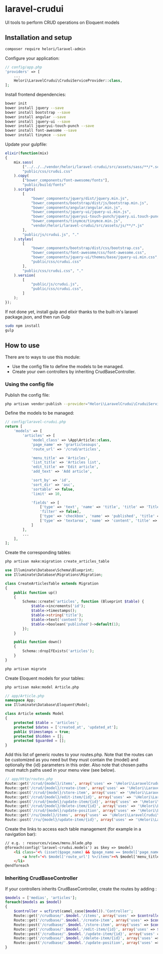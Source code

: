# laravel-crudui
UI tools to perform CRUD operations on Eloquent models

## Installation and setup

```bash
composer require helori/laravel-admin
```

Configure your application:
```php
// config/app.php
'providers' => [
    ...
    Helori\LaravelCrudui\CruduiServiceProvider::class,
];
```

Install frontend dependencies:
```bash
bower init
bower install jquery --save
bower install bootstrap --save
bower install angular --save
bower install jquery-ui --save
bower install jqueryui-touch-punch --save
bower install font-awesome --save
bower install tinymce --save
```

Update your gulpfile:
```js
elixir(function(mix)
{
    mix.sass(
        ["../../../vendor/helori/laravel-crudui/src/assets/sass/**/*.scss"],
        "public/css/crudui.css"
    ).copy(
        ["bower_components/font-awesome/fonts"],
        "public/build/fonts"
    ).scripts(
        [
            "bower_components/jquery/dist/jquery.min.js",
            "bower_components/bootstrap/dist/js/bootstrap.min.js",
            "bower_components/angular/angular.min.js",
            "bower_components/jquery-ui/jquery-ui.min.js",
            "bower_components/jqueryui-touch-punch/jquery.ui.touch-punch.min.js"
            "bower_components/tinymce/tinymce.min.js",
            "vendor/helori/laravel-crudui/src/assets/js/**/*.js"
        ],
        "public/js/crudui.js", "."
    ).styles(
        [
            "bower_components/bootstrap/dist/css/bootstrap.css",
            "bower_components/font-awesome/css/font-awesome.css",
            "bower_components/jquery-ui/themes/base/jquery-ui.min.css",
            "public/css/crudui.css"
        ],
        "public/css/crudui.css", "."
    ).version(
        [
            "public/js/crudui.js",
            "public/css/crudui.css",
        ]
    );
});
```

If not done yet, install gulp and elixir thanks to the built-in's laravel package.json, and then run Gulp
```bash
sudo npm install
gulp
```

## How to use

There are to ways to use this module:
- Use the config file to define the models to be managed.
- Create your own controllers by inheriting CrudBaseController.

### Using the config file

Publish the config file:
```bash
php artisan vendor:publish --provider="Helori\LaravelCrudui\CruduiServiceProvider" --tag="config"
```

Define the models to be managed:
```php
// config/laravel-crudui.php
return [
    'models' => [
        'articles' => [
	    	'model_class' => \App\Article::class,
	    	'page_name' => 'grarticlesoups',
	    	'route_url' => '/crud/articles',

	    	'menu_title' => 'Articles',
	    	'list_title' => 'Articles list',
	    	'edit_title' => 'Edit article',
	    	'add_text' => 'Add article',

	    	'sort_by' => 'id',
	    	'sort_dir' => 'asc',
	    	'sortable' => false,
	    	'limit' => 10,

	    	'fields' => [
	            ['type' => 'text', 'name' => 'title', 'title' => 'Title', 'list' => true, 'edit' => true, 'filter' => true],
	            'filter' => false],
	            ['type' => 'checkbox', 'name' => 'published', 'title' => 'Published', 'list' => false, 'edit' => true, 'filter' => false],
	            ['type' => 'textarea', 'name' => 'content', 'title' => 'COntent', 'list' => false, 'edit' => true, 'filter' => false],
	        ]
	    ],
	    ...
    ],  
];
```
Create the corresponding tables:
```bash
php artisan make:migration create_articles_table
```
```php
use Illuminate\Database\Schema\Blueprint;
use Illuminate\Database\Migrations\Migration;

class CreateArticlesTable extends Migration
{
    public function up()
    {
        Schema::create('articles', function (Blueprint $table) {
            $table->increments('id');
            $table->timestamps();
            $table->string('title');
            $table->text('content');
            $table->boolean('published')->default(1);
        });
    }

    public function down()
    {
        Schema::dropIfExists('articles');
    }
}
```
```bash
php artisan migrate
```

Create Eloquent models for your tables:
```bash
php artisan make:model Article.php
```
```php
// app/Article.php
namespace App;
use Illuminate\Database\Eloquent\Model;

class Article extends Model
{
	protected $table = 'articles';
    protected $dates = ['created_at', 'updated_at'];
    public $timestamps = true;
    protected $hidden = [];
    protected $guarded = [];
}
```

Add this list of generic routes to your routes.php.
Note that the routes can be customized as you need but they must contain the {model} and optionally the {id} parameters in this order.
Also note that chosen paths must match paths used in your menu view (see below).
```php
// app/Http/routes.php
Route::get('/crud/{model}/items', array('uses' => '\Helori\LaravelCrudui\Controllers\CrudController@getItems'));
Route::get('/crud/{model}/create-item', array('uses' => '\Helori\LaravelCrudui\Controllers\CrudController@getCreateItem'));
Route::post('/crud/{model}/store-item', array('uses' => '\Helori\LaravelCrudui\Controllers\CrudController@postStoreItem'));
Route::get('/crud/{model}/edit-item/{id}', array('uses' => '\Helori\LaravelCrudui\Controllers\CrudController@getEditItem'));
Route::post('/crud/{model}/update-item/{id}', array('uses' => '\Helori\LaravelCrudui\Controllers\CrudController@postUpdateItem'));
Route::get('/crud/{model}/delete-item/{id}', array('uses' => '\Helori\LaravelCrudui\Controllers\CrudController@getDeleteItem'));
Route::post('/crud/{model}/update-position', array('uses' => '\Helori\LaravelCrudui\Controllers\CrudController@postUpdatePosition'));
Route::get('/ru/{model}/items', array('uses' => '\Helori\LaravelCrudui\Controllers\CrudSingleController@getItems'));
Route::post('/ru/{model}/update-item/{id}', array('uses' => '\Helori\LaravelCrudui\Controllers\CrudSingleController@postUpdateItem'));
```

Create the links to access each table management (for example in a navigation bar):
```html
// e.g. : resources/views/menu.blade.php
@foreach(config('laravel-crudui.models') as $key => $model)
    <li class="<% (isset($page_name) && $page_name == $model['page_name']) ? ' active' : '' %>">
        <a href="<% $model['route_url'] %>/items"><% $model['menu_title'] %></a>
    </li>
@endforeach
```


### Inheriting CrudBaseController

If your controllers inherits CrudBaseController, create the routes by adding :
```php
$models = ['medias', 'articles'];
foreach($models as $model)
{   
    $controller = ucfirst(camel_case($model)).'Controller';
    Route::get('/crudbase/'.$model.'/items', array('uses' => $controller.'@getItems'));
    Route::get('/crudbase/'.$model.'/create-item', array('uses' => $controller.'@getCreateItem'));
    Route::post('/crudbase/'.$model.'/store-item', array('uses' => $controller.'@postStoreItem'));
    Route::get('/crudbase/'.$model.'/edit-item/{id}', array('uses' => $controller.'@getEditItem'));
    Route::post('/crudbase/'.$model.'/update-item/{id}', array('uses' => $controller.'@postUpdateItem'));
    Route::get('/crudbase/'.$model.'/delete-item/{id}', array('uses' => $controller.'@getDeleteItem'));
    Route::post('/crudbase/'.$model.'/update-position', array('uses' => $controller.'@postUpdatePosition'));
}
```
